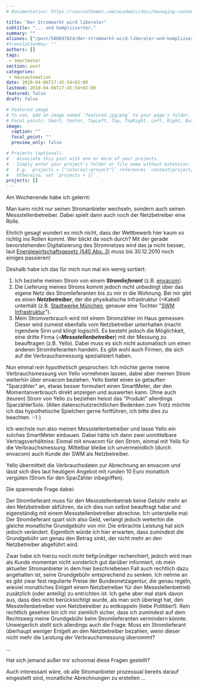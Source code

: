 ```yaml
---
# Documentation: https://sourcethemes.com/academic/docs/managing-content/

title: "Der Strommarkt wird liberaler"
subtitle: "... und komplizierter."
summary: ""
aliases: ["/post/500897824/der-strommarkt-wird-liberaler-und-komplizierter"]
#translationKey: ""
authors: []
tags:
 - Smartmeter
section: post
categories:
 - Hausautomation
date: 2010-04-06T17:45:54+02:00
lastmod: 2010-04-06T17:45:54+02:00
featured: false
draft: false

# Featured image
# To use, add an image named `featured.jpg/png` to your page's folder.
# Focal points: Smart, Center, TopLeft, Top, TopRight, Left, Right, BottomLeft, Bottom, BottomRight.
image:
  caption: ""
  focal_point: ""
  preview_only: false

# Projects (optional).
#   Associate this post with one or more of your projects.
#   Simply enter your project's folder or file name without extension.
#   E.g. `projects = ["internal-project"]` references `content/project/deep-learning/index.md`.
#   Otherwise, set `projects = []`.
projects: []
---
```


Am Wochenende habe ich gelernt:

Man kann nicht nur seinen Stromanbieter wechseln, sondern auch seinen Messstellenbetreiber. Dabei spielt dann auch noch der Netzbetreiber eine Rolle.

Ehrlich gesagt wundert es mich nicht, dass der Wettbewerb hier kaum so richtig ins Rollen kommt. Wer blickt da noch durch? Mit der gerade bevorstehenden Digitalisierung des Stromnetzes wird das ja nicht besser, laut [Energiewirtschaftsgesetz (§40 Abs. 3)](http://de.wikipedia.org/wiki/Energiewirtschaftsgesetz#.C3.84nderungen_durch_die_Novelle_von_2008 "EnWG Novelle von 2008") muss bis 30.12.2010 noch einiges passieren!

Deshalb habe ich das für mich nun mal ein wenig sortiert:

1.  Ich beziehe meinen Strom von einem **_Stromlieferant_** (z.B. [envacom](http://www.envacom.de/ "envacom Webseite")).
2.  Die Lieferung meines Stroms kommt jedoch nicht unbedingt über das eigene Netz des Stromlieferanten bis zu mir in die Wohnung. Bei mir gibt es einen **_Netzbetreiber_**, der die physikalische Infrastruktur (=Kabel) unterhält (z.B. [Stadtwerke München](http://www.swm.de/ "SWM Webseite"), genauer eine Tochter "[SWM Infrastruktur](http://www.swm-infrastruktur.de/ "SWM Infrastruktur Webseite")").
3.  Mein Stromverbrauch wird mit einem Stromzähler im Haus gemessen. Dieser wird zumeist ebenfalls vom Netzbetreiber unterhalten (macht irgendwie Sinn und klingt logisch!). Es besteht jedoch die Möglichkeit, eine dritte Firma (=**_Messstellenbetreiber_**) mit der Messung zu beauftragen (z.B. Yello). Dabei muss es sich nicht automatisch um einen anderen Stromlieferanten handeln. Es gibt wohl auch Firmen, die sich auf die Verbrauchsmessung spezialisiert haben.

Nun einmal _rein  hypothetisch_ gesprochen: Ich möchte gerne meine Verbrauchsmessung von Yello vornehmen lassen, dabei aber meinen Strom weiterhin über envacom beziehen. Yello bietet einen so getauften "Sparzähler" an, etwas besser formuliert einen SmartMeter, der den Momentanverbrauch direkt anzeigen und auswerten kann.
Ohne auch (teuren) Strom von Yello zu beziehen heisst das "Produkt" allerdings SparzählerSolo.
(Allen datenschutzrechtlichen Bedenken zum Trotz möchte ich das hypothetische Spielchen gerne fortführen, ich bitte dies zu beachten. :-) )

Ich wechsle nun also meinen Messstellenbetreiber und lasse Yello ein solches SmartMeter einbauen. Dabei hätte ich dann zwei unmittelbare Vertragsverhältniss: Einmal mit envacom für den Strom, einmal mit Yello für die Verbrauchsmessung. Mittelbar bleibe ich unvermeindlich (durch envacom) auch Kunde der SWM als Netzbetreiber.

Yello übermittelt die Verbrauchsdaten zur Abrechnung an envacom und lässt sich dies laut heutigem Angebot mit runden 10 Euro monatlich vergüten (Strom für den SparZähler inbegriffen).

Die spannende Frage dabei:

Der Stromlieferant muss für den Messstellenbetrieb keine Gebühr mehr an den Netzbetreiber abführen, da ich dies nun selbst beauftragt habe und eigenständig mit einem Messstellenbetreiber abrechne. Ich unterstelle mal: Der Stromlieferant spart sich also Geld, verlangt jedoch weiterhin die gleiche monatliche Grundgebühr von mir. Die erbrachte Leistung hat sich jedoch verändert. Eigentlich würde ich hier erwarten, dass zumindest die Grundgebühr um genau den Betrag sinkt, der nicht mehr an den Netzbetreiber abgeführt wird.

Zwar habe ich hierzu noch nicht tiefgründiger recherchiert, jedoch wird man als Kunde momentan nicht sonderlich gut darüber informiert, ob mein aktueller Stromanbieter in dem hier beschriebenen Fall auch rechtlich dazu angehalten ist, seine Grundgebühr entsprechend zu senken. Ich nehme an es gibt zwar fest regulierte Preise der Bundesnetzagentur, die genau regeln, wieviel monatliches Entgelt einem Netzbetreiber für den Messstellenbetrieb zusätzlich (oder anteilig) zu entrichten ist.
Ich gehe aber mal stark davon aus, dass dies nicht berücksichtigt wurde, als man sich überlegt hat, den Messtellenbetreiber vom Netzbetreiber zu entkoppeln (liebe Politiker!). Rein rechtlich gesehen bin ich mir ziemlich sicher, dass ich zumindest auf dem Rechtsweg meine Grundgebühr beim Stromlieferanten vermindern könnte.
Unweigerlich stellt sich allerdings auch die Frage: Muss ein Stromlieferant überhaupt weniger Entgelt an den Netzbetreiber bezahlen, wenn dieser nicht mehr die Leistung der Verbrauchsmessung übernimmt?

...

Hat sich jemand außer mir schonmal diese Fragen gestellt?

Auch interessant wäre, ob alle Stromanbieter prozessual bereits darauf eingestellt sind, monatliche Abrechnungen zu erstellen ...
